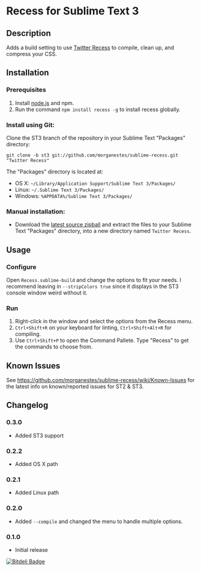 # Recess for Sublime Text 3

## Description
Adds a build setting to use [Twitter Recess](https://github.com/twitter/recess "Twitter Recess") to compile, clean up, and compress your CSS.

## Installation
### Prerequisites
1. Install [node.js](http://www.nodejs.org) and npm.
2. Run the command `npm install recess -g` to install recess globally.

### Install using Git:
Clone the ST3 branch of the repository in your Sublime Text "Packages" directory:

    git clone -b st3 git://github.com/morganestes/sublime-recess.git "Twitter Recess"

The "Packages" directory is located at:

* OS X: `~/Library/Application Support/Sublime Text 3/Packages/`
* Linux: `~/.Sublime Text 3/Packages/`
* Windows: `%APPDATA%/Sublime Text 3/Packages/`

### Manual installation:
* Download the [latest source zipball](https://github.com/morganestes/sublime-recess/zipball/master) and extract the files to your Sublime Text "Packages" directory, into a new directory named `Twitter Recess`.

## Usage
### Configure
Open `Recess.sublime-build` and change the options to fit your needs. I recommend leaving in `--stripColors true` since it displays in the ST3 console window weird without it.

### Run

1. Right-click in the window and select the options from the Recess menu.
2. `Ctrl+Shift+R` on your keyboard for linting, `Ctrl+Shift+Alt+R` for compiling.
3. Use `Ctrl+Shift+P` to open the Command Pallete. Type "Recess" to get the commands to choose from.

## Known Issues
See https://github.com/morganestes/sublime-recess/wiki/Known-Issues for the latest info on known/reported
issues for ST2 & ST3.

## Changelog
### 0.3.0
- Added ST3 support

### 0.2.2
- Added OS X path

### 0.2.1
- Added Linux path

### 0.2.0
- Added `--compile` and changed the menu to handle multiple options.

### 0.1.0
- Initial release

[![Bitdeli Badge](https://d2weczhvl823v0.cloudfront.net/morganestes/sublime-recess/trend.png)](https://bitdeli.com/free "Bitdeli Badge")

